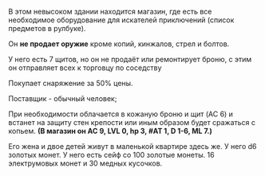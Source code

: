 В этом невысоком здании находится магазин, где есть все необходимое оборудование для искателей приключений (список предметов в рулбуке).

Он **не продает оружие** кроме копий, кинжалов, стрел и болтов.

У него есть 7 щитов, но он не продаёт или ремонтирует броню, с этим он отправляет всех к торговцу по соседству

Покупает снаряжение за 50% цены.

Поставщик - обычный человек; 

При необходимости облачается в кожаную броню и щит (AC 6) и встанет на защиту стен крепости или иным образом будет сражаться с копьем. 
**(В магазин он AC 9, LVL 0, hp 3, #AT 1, D 1-6, ML 7.)** 

Его жена и двое детей живут в маленькой квартире здесь же. У него d6 золотых монет. У него есть сейф со 100 золотые монеты. 16 электрумовых монет и 30 медных кусочков.